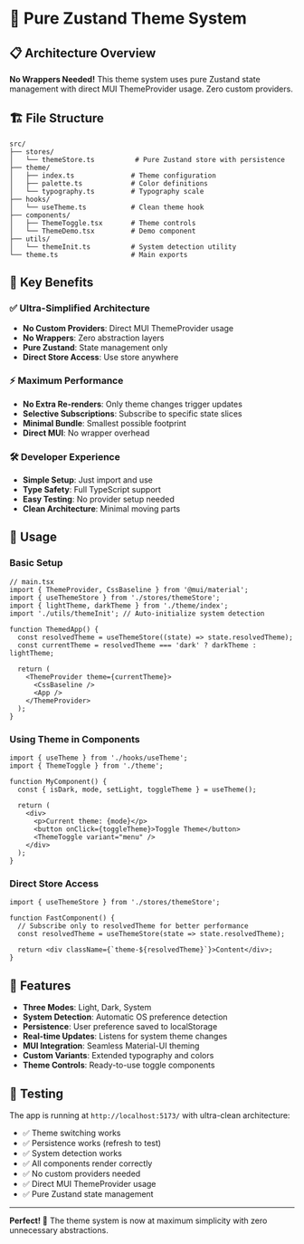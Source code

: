 # 🎨 Pure Zustand Theme System

## 📋 Architecture Overview

**No Wrappers Needed!** This theme system uses pure Zustand state management with direct MUI ThemeProvider usage. Zero custom providers.

## 🏗️ File Structure

```
src/
├── stores/
│   └── themeStore.ts          # Pure Zustand store with persistence
├── theme/
│   ├── index.ts              # Theme configuration
│   ├── palette.ts            # Color definitions
│   └── typography.ts         # Typography scale
├── hooks/
│   └── useTheme.ts           # Clean theme hook
├── components/
│   ├── ThemeToggle.tsx       # Theme controls
│   └── ThemeDemo.tsx         # Demo component
├── utils/
│   └── themeInit.ts          # System detection utility
└── theme.ts                  # Main exports
```

## 🚀 Key Benefits

### ✅ **Ultra-Simplified Architecture**
- **No Custom Providers**: Direct MUI ThemeProvider usage
- **No Wrappers**: Zero abstraction layers
- **Pure Zustand**: State management only
- **Direct Store Access**: Use store anywhere

### ⚡ **Maximum Performance**
- **No Extra Re-renders**: Only theme changes trigger updates
- **Selective Subscriptions**: Subscribe to specific state slices
- **Minimal Bundle**: Smallest possible footprint
- **Direct MUI**: No wrapper overhead

### 🛠️ **Developer Experience**
- **Simple Setup**: Just import and use
- **Type Safety**: Full TypeScript support
- **Easy Testing**: No provider setup needed
- **Clean Architecture**: Minimal moving parts

## 📖 Usage

### Basic Setup
```tsx
// main.tsx
import { ThemeProvider, CssBaseline } from '@mui/material';
import { useThemeStore } from './stores/themeStore';
import { lightTheme, darkTheme } from './theme/index';
import './utils/themeInit'; // Auto-initialize system detection

function ThemedApp() {
  const resolvedTheme = useThemeStore((state) => state.resolvedTheme);
  const currentTheme = resolvedTheme === 'dark' ? darkTheme : lightTheme;
  
  return (
    <ThemeProvider theme={currentTheme}>
      <CssBaseline />
      <App />
    </ThemeProvider>
  );
}
```

### Using Theme in Components
```tsx
import { useTheme } from './hooks/useTheme';
import { ThemeToggle } from './theme';

function MyComponent() {
  const { isDark, mode, setLight, toggleTheme } = useTheme();
  
  return (
    <div>
      <p>Current theme: {mode}</p>
      <button onClick={toggleTheme}>Toggle Theme</button>
      <ThemeToggle variant="menu" />
    </div>
  );
}
```

### Direct Store Access
```tsx
import { useThemeStore } from './stores/themeStore';

function FastComponent() {
  // Subscribe only to resolvedTheme for better performance
  const resolvedTheme = useThemeStore(state => state.resolvedTheme);
  
  return <div className={`theme-${resolvedTheme}`}>Content</div>;
}
```

## 🎯 Features

- **Three Modes**: Light, Dark, System
- **System Detection**: Automatic OS preference detection
- **Persistence**: User preference saved to localStorage
- **Real-time Updates**: Listens for system theme changes
- **MUI Integration**: Seamless Material-UI theming
- **Custom Variants**: Extended typography and colors
- **Theme Controls**: Ready-to-use toggle components

## 🧪 Testing

The app is running at `http://localhost:5173/` with ultra-clean architecture:

- ✅ Theme switching works
- ✅ Persistence works (refresh to test)
- ✅ System detection works
- ✅ All components render correctly
- ✅ No custom providers needed
- ✅ Direct MUI ThemeProvider usage
- ✅ Pure Zustand state management

---

**Perfect! 🎉** The theme system is now at maximum simplicity with zero unnecessary abstractions.